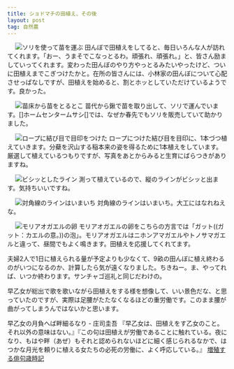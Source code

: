 ```yaml
---
title: ショドマチの田植え、その後
layout: post
tag: 自然農
---
```


　
<img src="http://farm6.static.flickr.com/5308/5880222649_96f5282381.jpg" name="ソリを使って苗を運ぶ" title="ソリを使って苗を運ぶ"/>
田んぼで田植えをしてると、毎日いろんな人が訪れてくれます。「おー、うまそでこなっとるわ。頑張れ、頑張れ。」と、皆さん励ましていってくれます。変わった田んぼのやり方やっとるみたいやったけど、ついに田植えまでこぎつけたかと。在所の皆さんには、小林家の田んぼについて心配させっぱなしですが、田植えを始めると、割とホッとしていただけているようです。良かった。

　
<img src="http://farm6.static.flickr.com/5076/5880784826_4c4b033d8a.jpg" name="苗床から苗をとるとこ" title="苗床から苗をとるとこ"/>
苗代から鍬で苗を取り出して、ソリで運んでいます。[]ホームセンタームサシ[]では、なぜか春先でもソリを販売していて助かりました。

　
<img src="http://farm6.static.flickr.com/5274/5880785730_c06fda83a3.jpg" name="ロープに結び目で目印をつけた" title="ロープに結び目で目印をつけた"/></a>
ロープにつけた結び目を目印に、1本づつ植えていきます。分蘗を沢山する稲本来の姿を得るために1本植えをしています。厳選して植えているつもりですが、写真をあとからみると生育にばらつきがありますね。

　
<img src="http://farm7.static.flickr.com/6034/5880222425_9b0fe08e84.jpg" name="ビシッとしたライン" title="ビシッとしたライン"/>
測って植えているので、縦のラインがビシッと出ます。気持ちいいですね。

　
<img src="http://farm6.static.flickr.com/5150/5880785014_ca296b2648.jpg" name="対角線のラインはいまいち" title="対角線のラインはいまいち"/>
対角線のラインはいまいち。大工にはなれねえな。

　
<img src="http://farm6.static.flickr.com/5022/5880784624_74ef6ba833.jpg" name="モリアオガエルの卵" title="モリアオガエルの卵"/>
モリアオガエルの卵をこちらの方言では「ガット((ガット：カエルの意。))の泡」。モリアオガエルはニホンアマガエルやトノサマガエルと違って、昼間でもよく鳴きます。田植えを応援してくれてます。
　
　

夫婦2人で1日に植えられる量が予定よりも少なくて、9畝の田んぼに植え終わるのがいつになるのか、計算したら気が遠くなりました。ちきねー。ま、やってれば、いつか終わります。サンチャゴ巡礼と同じだわけの。
　
　

早乙女が総出で歌を歌いながら田植えをする様を想像して、いい景色だな、と思っていたのですが、実際は足腰がたたなくなるほどの重労働です。このまま腰が曲がってしまうんではないかと思います。
>
早乙女の月負へば畔細るなり - 庄司圭吾
『早乙女は、田植えをす乙女のこと。それ以外の意味はない。』『この句は田植えが労働であることに触れている。夜になり、もはや畔（あぜ）もそれと認められないほどに細く感じられるなかで、はつかな月光を頼りに植える女たちの必死の労働に、よく呼応している。』
<a href="http://zouhai.com/cgi-bin/g_disp.cgi?ids=19970508,20030512&amp;tit=%91%81%89%B3%8F%97&amp;tit2=%8BG%8C%EA%82%AA%91%81%89%B3%8F%97%82%CC" target="_blank" >増殖する俳句歳時記</a>


　
